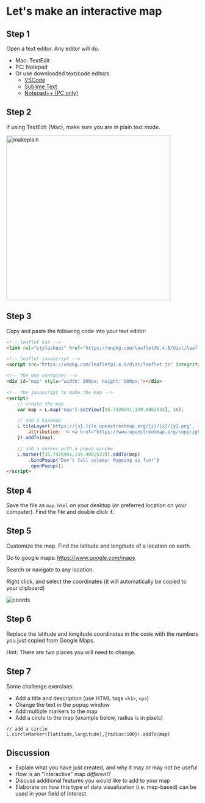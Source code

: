 # Let's make an interactive map

## Step 1

Open a text editor. Any editor will do.

- Mac: TextEdit
- PC: Notepad
- Or use downloaded text/code editors
   - [VSCode](https://code.visualstudio.com/download)
   - [Sublime Text](https://www.sublimetext.com/)
   - [Notepad++ (PC only)](https://notepad-plus-plus.org/downloads/)

## Step 2

If using TextEdit (Mac), make sure you are in plain text mode.

<img width="430" alt="makeplain" src="https://user-images.githubusercontent.com/825990/185028370-06850ed7-e680-43b4-8061-60c06d74db15.png">

## Step 3

Copy and paste the following code into your text editor:

```html
<!-- leaflet css -->
<link rel="stylesheet" href="https://unpkg.com/leaflet@1.4.0/dist/leaflet.css" integrity="sha512-puBpdR0798OZvTTbP4A8Ix/l+A4dHDD0DGqYW6RQ+9jxkRFclaxxQb/SJAWZfWAkuyeQUytO7+7N4QKrDh+drA==" crossorigin=""/>

<!-- leaflet javascript -->
<script src="https://unpkg.com/leaflet@1.4.0/dist/leaflet.js" integrity="sha512-QVftwZFqvtRNi0ZyCtsznlKSWOStnDORoefr1enyq5mVL4tmKB3S/EnC3rRJcxCPavG10IcrVGSmPh6Qw5lwrg==" crossorigin=""></script>

<!-- the map container -->
<div id="map" style="width: 800px; height: 600px;"></div>

<!-- the javascript to make the map -->
<script>
	// create the map
	var map = L.map('map').setView([35.7426941,139.9062533], 16);

	// add a basemap
	L.tileLayer('https://{s}.tile.openstreetmap.org/{z}/{x}/{y}.png', {
		attribution: '© <a href="https://www.openstreetmap.org/copyright">OpenStreetMap</a> contributors'
	}).addTo(map);

	// add a marker with a popup window
	L.marker([35.7426941,139.9062533]).addTo(map)
		.bindPopup("Don't fall asleep! Mapping is fun!")
		.openPopup();
</script>
```

## Step 4

Save the file as `map.html` on your desktop (or preferred location on your computer). Find the file and double click it.

## Step 5

Customize the map. Find the latitude and longitude of a location on earth.

Go to google maps: https://www.google.com/maps

Search or navigate to any location.

Right click, and select the coordinates (it will automatically be copied to your clipboard)

![coords](https://user-images.githubusercontent.com/825990/185029320-c394fea6-28d1-4b15-bfa8-ec7f179e1aaf.png)

## Step 6

Replace the latitude and longitude coordinates in the code with the numbers you just copied from Google Maps.

Hint: There are *two* places you will need to change.

## Step 7

Some challenge exercises:

- Add a title and description (use HTML tags `<h1>`, `<p>`)
- Change the text in the popup window
- Add multiple markers to the map
- Add a circle to the map (example below, radius is in pixels)

```
// add a circle 
L.circleMarker([latitude,longitude],{radius:100}).addTo(map)
```

## Discussion

- Explain what you have just created, and why it may or may not be useful
- How is an "interactive" map *different*?
- Discuss additional features you would like to add to your map
- Elaborate on how this type of data visualization (i.e. map-based) can be used in your field of interest

